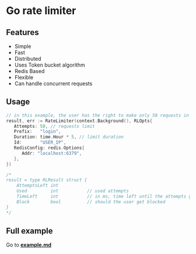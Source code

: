 # Go rate limiter

## Features

- Simple
- Fast
- Distributed
- Uses Token bucket algorithm
- Redis Based
- Flexible
- Can handle concurrent requests

## Usage

```go
// in this example, the user has the right to make only 50 requests in 5 hours. 
result, err := RateLimiter(context.Background(), RLOpts{
   Attempts: 50, // requests limit
   Prefix:   "login",
   Duration: time.Hour * 5, // limit duration
   Id:       "USER_IP",
   RedisConfig: redis.Options{
      Addr: "localhost:6379",
   },
})

/*
result = type RLResult struct {
	AttemptsLeft int
	Used         int           // used attempts
	TimeLeft     int           // in ms, time left until the attempts gets renewed
	Block        bool          // should the user get blocked
}
*/
```


## Full example

Go to **[example.md](https://github.com/wassimbj/go-rate-limiter/blob/master/example.md)**
